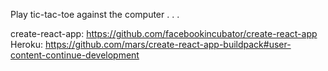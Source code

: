 Play tic-tac-toe against the computer . . .

create-react-app: https://github.com/facebookincubator/create-react-app
Heroku: https://github.com/mars/create-react-app-buildpack#user-content-continue-development